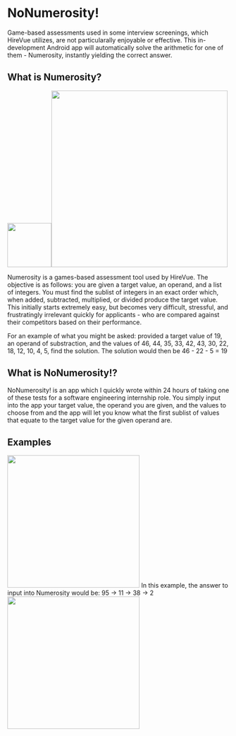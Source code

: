 # NoNumerosity!
Game-based  assessments used in some interview screenings, which HireVue utilizes, are not particularally enjoyable or effective. This in-development Android app will automatically solve the arithmetic for one of them - Numerosity, instantly yielding the correct answer.

## What is Numerosity?
<img width="100px" src="https://user-images.githubusercontent.com/77797048/133898659-003fcaca-6906-4e40-8883-171cc16c60a3.png"><img width="400px" src="https://user-images.githubusercontent.com/77797048/133942797-ba9724a8-733a-48ea-bd89-67a4f5b12713.png">

Numerosity is a games-based assessment tool used by HireVue. The objective is as follows: you are given a target value, an operand, and a list of integers. You must find the sublist of integers in an exact order which, when added, subtracted, multiplied, or divided produce the target value. This initially starts extremely easy, but becomes very difficult, stressful, and frustratingly irrelevant quickly for applicants - who are compared against their competitors based on their performance.

For an example of what you might be asked: provided a target value of 19, an operand of substraction, and the values of 46, 44, 35, 33, 42, 43, 30, 22, 18, 12, 10, 4, 5, find the solution. The solution would then be 46 - 22 - 5 = 19

## What is NoNumerosity!?
NoNumerosity! is an app which I quickly wrote within 24 hours of taking one of these tests for a software engineering internship role. You simply input into the app your target value, the operand you are given, and the values to choose from and the app will let you know what the first sublist of values that equate to the target value for the given operand are. 

## Examples
<img width="300px" src="https://user-images.githubusercontent.com/77797048/133953754-262bd731-8b74-488b-8860-139aa4a81ae0.png">
In this example, the answer to input into Numerosity would be: 95 -> 11 -> 38 -> 2
<img width="300px" src="https://user-images.githubusercontent.com/77797048/133953748-57f0783a-d062-4fd4-88f1-fef2c8f55df2.png">
